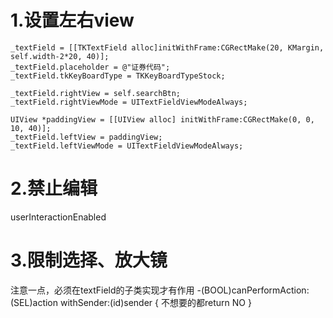 # 1.设置左右view

```
_textField = [[TKTextField alloc]initWithFrame:CGRectMake(20, KMargin, self.width-2*20, 40)];
_textField.placeholder = @"证券代码";
_textField.tkKeyBoardType = TKKeyBoardTypeStock;
   
_textField.rightView = self.searchBtn;
_textField.rightViewMode = UITextFieldViewModeAlways;
   
UIView *paddingView = [[UIView alloc] initWithFrame:CGRectMake(0, 0, 10, 40)];
_textField.leftView = paddingView;
_textField.leftViewMode = UITextFieldViewModeAlways;
```


# 2.禁止编辑
userInteractionEnabled

# 3.限制选择、放大镜
注意一点，必须在textField的子类实现才有作用
-(BOOL)canPerformAction:(SEL)action withSender:(id)sender
{
 不想要的都return NO
}




